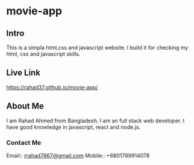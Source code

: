 # movie-app
## Intro
This is a simpla html,css and javascript website. I build it for checking my html, css and javascript skills.
## Live Link
https://rahad37.github.io/movie-app/
## About Me
I am Rahad Ahmed from Bangladesh. I am an full stack web developer. I have good knowledge in javascript, react and node.js.
### Contact Me
Email:: rrahad7867@gmail.com
Mobile:: +8801789914078
